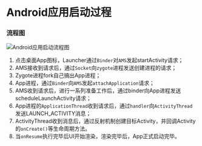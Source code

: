 # Android应用启动过程


<!--more-->

### 流程图

![Android应用启动流程图](应用启动流程.png)

1. 点击桌面App图标，Launcher通过`Binder`对`AMS`发起startActivity请求；
2. AMS接收到请求后，通过`Socket`向`zygote`进程发送创建进程的请求；
3. Zygote进程fork自己搞出App进程；
4. App进程，通过`Binder`向`AMS`发起`attachApplication`请求；
5. AMS收到请求后，进行一系列准备工作后，通过binder向App进程发送scheduleLaunchActivity请求；
6. App进程的`ApplicationThread`收到请求后，通过`handler`向`ActivityThread`发送LAUNCH_ACTIVITY消息；
7. ActivityThread收到消息后，通过反射机制创建目标Activity，并回调Activity的`onCreate()`等生命周期方法。
8. 当`onResume`执行完毕后UI开始渲染，渲染完毕后，App正式启动完毕。


